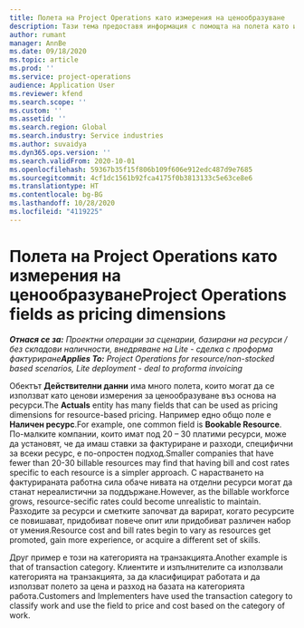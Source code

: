 ```yaml
---
title: Полета на Project Operations като измерения на ценообразуване
description: Тази тема предоставя информация с помощта на полета като измерения на ценообразуване в Dynamics 365 Project Operations.
author: rumant
manager: AnnBe
ms.date: 09/18/2020
ms.topic: article
ms.prod: ''
ms.service: project-operations
audience: Application User
ms.reviewer: kfend
ms.search.scope: ''
ms.custom: ''
ms.assetid: ''
ms.search.region: Global
ms.search.industry: Service industries
ms.author: suvaidya
ms.dyn365.ops.version: ''
ms.search.validFrom: 2020-10-01
ms.openlocfilehash: 59367b35f15f806b109f606e912edc487d9e7685
ms.sourcegitcommit: 4cf1dc1561b92fca4175f0b3813133c5e63ce8e6
ms.translationtype: HT
ms.contentlocale: bg-BG
ms.lasthandoff: 10/28/2020
ms.locfileid: "4119225"
---
```

# <a name="project-operations-fields-as-pricing-dimensions"></a><span data-ttu-id="501ae-103">Полета на Project Operations като измерения на ценообразуване</span><span class="sxs-lookup"><span data-stu-id="501ae-103">Project Operations fields as pricing dimensions</span></span>

<span data-ttu-id="501ae-104">_**Отнася се за:** Проектни операции за сценарии, базирани на ресурси / без складови наличности, внедряване на Lite - сделка с проформа фактуриране_</span><span class="sxs-lookup"><span data-stu-id="501ae-104">_**Applies To:** Project Operations for resource/non-stocked based scenarios, Lite deployment - deal to proforma invoicing_</span></span>

<span data-ttu-id="501ae-105">Обектът **Действителни данни** има много полета, които могат да се използват като ценови измерения за ценообразуване въз основа на ресурси.</span><span class="sxs-lookup"><span data-stu-id="501ae-105">The **Actuals** entity has many fields that can be used as pricing dimensions for resource-based pricing.</span></span> <span data-ttu-id="501ae-106">Например едно общо поле е **Наличен ресурс**.</span><span class="sxs-lookup"><span data-stu-id="501ae-106">For example, one common field is **Bookable Resource**.</span></span> <span data-ttu-id="501ae-107">По-малките компании, които имат под 20 – 30 платими ресурси, може да установят, че да имаш ставки за фактуриране и разходи, специфични за всеки ресурс, е по-опростен подход.</span><span class="sxs-lookup"><span data-stu-id="501ae-107">Smaller companies that have fewer than 20-30 billable resources may find that having bill and cost rates specific to each resource is a simpler approach.</span></span> <span data-ttu-id="501ae-108">С нарастването на фактурираната работна сила обаче нивата на отделни ресурси могат да станат нереалистични за поддържане.</span><span class="sxs-lookup"><span data-stu-id="501ae-108">However, as the billable workforce grows, resource-secific rates could become unrealistic to maintain.</span></span> <span data-ttu-id="501ae-109">Разходите за ресурси и сметките започват да варират, когато ресурсите се повишават, придобиват повече опит или придобиват различен набор от умения.</span><span class="sxs-lookup"><span data-stu-id="501ae-109">Resource cost and bill rates begin to vary as resources get promoted, gain more experience, or acquire a different set of skills.</span></span> 

<span data-ttu-id="501ae-110">Друг пример е този на категорията на транзакцията.</span><span class="sxs-lookup"><span data-stu-id="501ae-110">Another example is that of transaction category.</span></span> <span data-ttu-id="501ae-111">Клиентите и изпълнителите са използвали категорията на транзакцията, за да класифицират работата и да използват полето за цена и разход на базата на категорията работа.</span><span class="sxs-lookup"><span data-stu-id="501ae-111">Customers and Implementers have used the transaction category to classify work and use the field to price and cost based on the category of work.</span></span>
